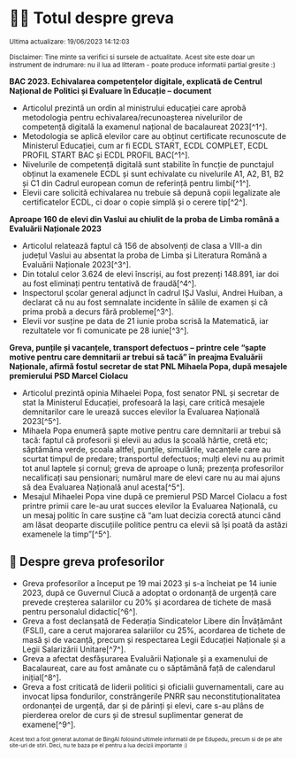 # 👩‍🏫 Totul despre greva
<sub>Ultima actualizare: 19/06/2023 14:12:03</sub>

<sub>Disclaimer: Tine minte sa verifici si sursele de actualitate. Acest site este doar un instrument de indrumare: nu il lua ad litteram - poate produce informatii partial gresite :)</sub>

**BAC 2023. Echivalarea competențelor digitale, explicată de Centrul Național de Politici și Evaluare în Educație – document**
- Articolul prezintă un ordin al ministrului educației care aprobă metodologia pentru echivalarea/recunoașterea nivelurilor de competență digitală la examenul național de bacalaureat 2023[^1^].
- Metodologia se aplică elevilor care au obținut certificate recunoscute de Ministerul Educației, cum ar fi ECDL START, ECDL COMPLET, ECDL PROFIL START BAC și ECDL PROFIL BAC[^1^].
- Nivelurile de competență digitală sunt stabilite în funcție de punctajul obținut la examenele ECDL și sunt echivalate cu nivelurile A1, A2, B1, B2 și C1 din Cadrul european comun de referință pentru limbi[^1^].
- Elevii care solicită echivalarea nu trebuie să depună copii legalizate ale certificatelor ECDL, ci doar o copie simplă și o cerere tip[^2^].

**Aproape 160 de elevi din Vaslui au chiulit de la proba de Limba română a Evaluării Naționale 2023**
- Articolul relatează faptul că 156 de absolvenți de clasa a VIII-a din județul Vaslui au absentat la proba de Limba și Literatura Română a Evaluării Naționale 2023[^3^].
- Din totalul celor 3.624 de elevi înscriși, au fost prezenți 148.891, iar doi au fost eliminați pentru tentativă de fraudă[^4^].
- Inspectorul școlar general adjunct în cadrul IȘJ Vaslui, Andrei Huiban, a declarat că nu au fost semnalate incidente în sălile de examen și că prima probă a decurs fără probleme[^3^].
- Elevii vor susține pe data de 21 iunie proba scrisă la Matematică, iar rezultatele vor fi comunicate pe 28 iunie[^3^].

**Greva, punțile și vacanțele, transport defectuos – printre cele “șapte motive pentru care demnitarii ar trebui să tacă” în preajma Evaluării Naționale, afirmă fostul secretar de stat PNL Mihaela Popa, după mesajele premierului PSD Marcel Ciolacu**
- Articolul prezintă opinia Mihaelei Popa, fost senator PNL și secretar de stat la Ministerul Educației, profesoară la Iași, care critică mesajele demnitarilor care le urează succes elevilor la Evaluarea Națională 2023[^5^].
- Mihaela Popa enumeră șapte motive pentru care demnitarii ar trebui să tacă: faptul că profesorii și elevii au adus la școală hârtie, cretă etc; săptămâna verde, școala altfel, punțile, simulările, vacanțele care au scurtat timpul de predare; transportul defectuos; mulți elevi nu au primit tot anul laptele și cornul; greva de aproape o lună; prezența profesorilor necalificați sau pensionari; numărul mare de elevi care nu au mai ajuns să dea Evaluarea Națională anul acesta[^5^].
- Mesajul Mihaelei Popa vine după ce premierul PSD Marcel Ciolacu a fost printre primii care le-au urat succes elevilor la Evaluarea Națională, cu un mesaj politic în care susține că “am luat decizia corectă atunci când am lăsat deoparte discuțiile politice pentru ca elevii să își poată da astăzi examenele la timp”[^5^].

## 🏫 Despre greva profesorilor
- Greva profesorilor a început pe 19 mai 2023 și s-a încheiat pe 14 iunie 2023, după ce Guvernul Ciucă a adoptat o ordonanță de urgență care prevede creșterea salariilor cu 20% și acordarea de tichete de masă pentru personalul didactic[^6^].
- Greva a fost declanșată de Federația Sindicatelor Libere din Învățământ (FSLI), care a cerut majorarea salariilor cu 25%, acordarea de tichete de masă și de vacanță, precum și respectarea Legii Educației Naționale și a Legii Salarizării Unitare[^7^].
- Greva a afectat desfășurarea Evaluării Naționale și a examenului de Bacalaureat, care au fost amânate cu o săptămână față de calendarul inițial[^8^].
- Greva a fost criticată de liderii politici și oficialii guvernamentali, care au invocat lipsa fondurilor, constrângerile PNRR sau neconstituționalitatea ordonanței de urgență, dar și de părinți și elevi, care s-au plâns de pierderea orelor de curs și de stresul suplimentar generat de examene[^9^].


<sub><sub>Acest text a fost generat automat de BingAI folosind ultimele informatii de pe Edupedu, precum si de pe alte site-uri de stiri. Deci, nu te baza pe el pentru a lua decizii importante :)</sub></sub>